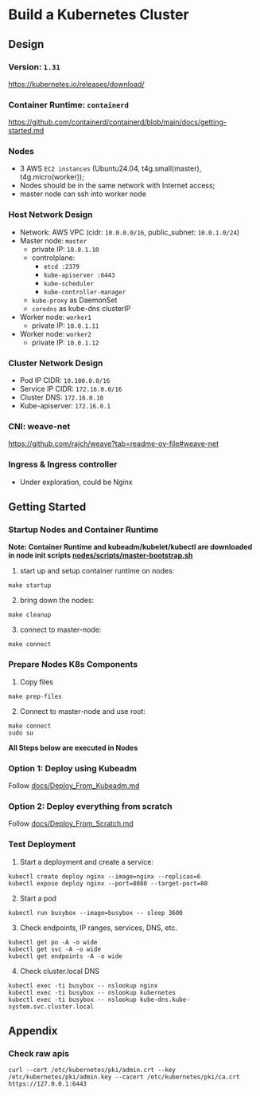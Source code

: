 # Build a Kubernetes Cluster

## Design

### Version: `1.31`
https://kubernetes.io/releases/download/

### Container Runtime: `containerd`
https://github.com/containerd/containerd/blob/main/docs/getting-started.md

### Nodes
- 3 AWS `EC2 instances` (Ubuntu24.04, t4g.small(master), t4g.micro(worker)); 
- Nodes should be in the same network with Internet access; 
- master node can ssh into worker node

### Host Network Design
- Network: AWS VPC (cidr: `10.0.0.0/16`, public_subnet: `10.0.1.0/24`)
- Master node: `master`
  - private IP: `10.0.1.10`
  - controlplane: 
    - `etcd :2379`
    - `kube-apiserver :6443`
    - `kube-scheduler`
    - `kube-controller-manager`
  - `kube-proxy` as DaemonSet
  - `coredns` as kube-dns clusterIP
- Worker node: `worker1`
  - private IP: `10.0.1.11`
- Worker node: `worker2`
  - private IP: `10.0.1.12`

### Cluster Network Design
- Pod IP CIDR: `10.100.0.0/16`
- Service IP CIDR: `172.16.0.0/16`
- Cluster DNS: `172.16.0.10`
- Kube-apiserver: `172.16.0.1`

### CNI: weave-net
https://github.com/rajch/weave?tab=readme-ov-file#weave-net

### Ingress & Ingress controller
- Under exploration, could be Nginx

## Getting Started

### Startup Nodes and Container Runtime
**Note: Container Runtime and kubeadm/kubelet/kubectl are downloaded in node init scripts [nodes/scripts/master-bootstrap.sh](nodes/scripts/master-bootstrap.sh)**

1. start up and setup container runtime on nodes: 
```
make startup
```

2. bring down the nodes:
```
make cleanup
```

3. connect to master-node:
```
make connect
```

### Prepare Nodes K8s Components
1. Copy files
```
make prep-files
```

2. Connect to master-node and use root:
```
make connect
sudo su
```

**All Steps below are executed in Nodes**

### Option 1: Deploy using Kubeadm
Follow [docs/Deploy_From_Kubeadm.md](docs/Deploy_From_Kubeadm.md)

### Option 2: Deploy everything from scratch
Follow [docs/Deploy_From_Scratch.md](docs/Deploy_From_Scratch.md)

### Test Deployment
1. Start a deployment and create a service:
```
kubectl create deploy nginx --image=nginx --replicas=6
kubectl expose deploy nginx --port=8080 --target-port=80
```

2. Start a pod 
```
kubectl run busybox --image=busybox -- sleep 3600
```

3. Check endpoints, IP ranges, services, DNS, etc.
```
kubectl get po -A -o wide
kubectl get svc -A -o wide
kubectl get endpoints -A -o wide
```

4. Check cluster.local DNS
```
kubectl exec -ti busybox -- nslookup nginx
kubectl exec -ti busybox -- nslookup kubernetes
kubectl exec -ti busybox -- nslookup kube-dns.kube-system.svc.cluster.local
```

## Appendix
### Check raw apis
```
curl --cert /etc/kubernetes/pki/admin.crt --key /etc/kubernetes/pki/admin.key --cacert /etc/kubernetes/pki/ca.crt https://127.0.0.1:6443
```